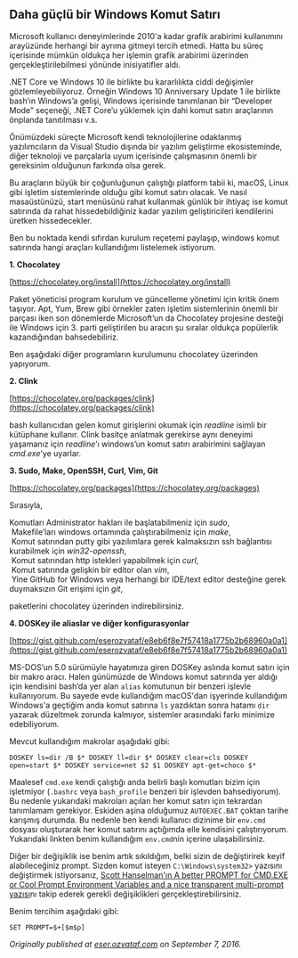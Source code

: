 ## Daha güçlü bir Windows Komut Satırı

Microsoft kullanıcı deneyimlerinde 2010'a kadar grafik arabirimi kullanımını arayüzünde herhangi bir ayrıma gitmeyi tercih etmedi. Hatta bu süreç içerisinde mümkün oldukça her işlemin grafik arabirimi üzerinden gerçekleştirilebilmesi yönünde inisiyatifler aldı.

.NET Core ve Windows 10 ile birlikte bu kararlılıkta ciddi değişimler gözlemleyebiliyoruz. Örneğin Windows 10 Anniversary Update 1 ile birlikte bash’ın Windows’a gelişi, Windows içerisinde tanımlanan bir “Developer Mode” seçeneği, .NET Core’u yüklemek için dahi komut satırı araçlarının önplanda tanıtılması v.s.

Önümüzdeki süreçte Microsoft kendi teknolojilerine odaklanmış yazılımcıların da Visual Studio dışında bir yazılım geliştirme ekosisteminde, diğer teknoloji ve parçalarla uyum içerisinde çalışmasının önemli bir gereksinim olduğunun farkında olsa gerek.

Bu araçların büyük bir çoğunluğunun çalıştığı platform tabii ki, macOS, Linux gibi işletim sistemlerinde olduğu gibi komut satırı olacak. Ve nasıl masaüstünüzü, start menüsünü rahat kullanmak günlük bir ihtiyaç ise komut satırında da rahat hissedebildiğiniz kadar yazılım geliştiricileri kendilerini üretken hissedecekler.

Ben bu noktada kendi sıfırdan kurulum reçetemi paylaşıp, windows komut satırında hangi araçları kullandığımı listelemek istiyorum.

**1\. Chocolatey**

[https://chocolatey.org/install](https://chocolatey.org/install)

Paket yöneticisi program kurulum ve güncelleme yönetimi için kritik önem taşıyor. Apt, Yum, Brew gibi örnekler zaten işletim sistemlerinin önemli bir parçası iken son dönemlerde Microsoft’un da Chocolatey projesine desteği ile Windows için 3. parti geliştirilen bu aracın şu sıralar oldukça popülerlik kazandığından bahsedebiliriz.

Ben aşağıdaki diğer programların kurulumunu chocolatey üzerinden yapıyorum.

**2\. Clink**

[https://chocolatey.org/packages/clink](https://chocolatey.org/packages/clink)

bash kullanıcıdan gelen komut girişlerini okumak için *readline* isimli bir kütüphane kullanır. Clink basitçe anlatmak gerekirse aynı deneyimi yaşamanız için *readline*’ı windows’un komut satırı arabirimini sağlayan *cmd.exe*’ye uyarlar.

**3\. Sudo, Make, OpenSSH, Curl, Vim, Git**

[https://chocolatey.org/packages](https://chocolatey.org/packages)

Sırasıyla,

Komutları Administrator hakları ile başlatabilmeniz için *sudo*,  
 Makefile’ları windows ortamında çalıştırabilmeniz için *make*,  
 Komut satırından putty gibi yazılımlara gerek kalmaksızın ssh bağlantısı kurabilmek için *win32-openssh*,  
 Komut satırından http istekleri yapabilmek için *curl*,  
 Komut satırında gelişkin bir editor olan *vim*,  
 Yine GitHub for Windows veya herhangi bir IDE/text editor desteğine gerek duymaksızın Git erişimi için *git*,

paketlerini chocolatey üzerinden indirebilirsiniz.

**4\. DOSKey ile aliaslar ve diğer konfigurasyonlar**

[https://gist.github.com/eserozvataf/e8eb6f8e7f57418a1775b2b68960a0a1](https://gist.github.com/eserozvataf/e8eb6f8e7f57418a1775b2b68960a0a1)

MS-DOS’un 5.0 sürümüyle hayatımıza giren DOSKey aslında komut satırı için bir makro aracı. Halen günümüzde de Windows komut satırında yer aldığı için kendisini bash’da yer alan `alias` komutunun bir benzeri işlevle kullanıyorum. Bu sayede evde kullandığım macOS'dan işyerinde kullandığım Windows'a geçtiğim anda komut satırına `ls` yazdıktan sonra hatamı `dir` yazarak düzeltmek zorunda kalmıyor, sistemler arasındaki farkı minimize edebiliyorum.

Mevcut kullandığım makrolar aşağıdaki gibi:

```
DOSKEY ls=dir /B $* DOSKEY ll=dir $* DOSKEY clear=cls DOSKEY open=start $* DOSKEY service=net $2 $1 DOSKEY apt-get=choco $*
```

Maalesef `cmd.exe` kendi çalıştığı anda belirli başlı komutları bizim için işletmiyor (`.bashrc` veya `bash_profile` benzeri bir işlevden bahsediyorum). Bu nedenle yukarıdaki makroları açılan her komut satırı için tekrardan tanımlamam gerekiyor. Eskiden aşina olduğumuz `AUTOEXEC.BAT` çoktan tarihe karışmış durumda. Bu nedenle ben kendi kullanıcı dizinime bir `env.cmd` dosyası oluşturarak her komut satırını açtığımda elle kendisini çalıştırıyorum. Yukarıdaki linkten benim kullandığım `env.cmd`nin içerine ulaşabilirsiniz.

Diğer bir değişiklik ise benim artık sıkıldığım, belki sizin de değiştirirek keyif alabileceğiniz prompt. Sizden komut isteyen `C:\Windows\system32>` yazısını değiştirmek istiyorsanız, [Scott Hanselman'ın A better PROMPT for CMD.EXE or Cool Prompt Environment Variables and a nice transparent multi-prompt yazısı](http://www.hanselman.com/blog/ABetterPROMPTForCMDEXEOrCoolPromptEnvironmentVariablesAndANiceTransparentMultiprompt.aspx)nı takip ederek gerekli değişiklikleri gerçekleştirebilirsiniz.

Benim tercihim aşağıdaki gibi:

```
SET PROMPT=$+[$m$p]
```

*Originally published at* [*eser.ozvataf.com*](http://eser.ozvataf.com/daha-guclu-bir-windows-komut-satiri/) *on September 7, 2016.*